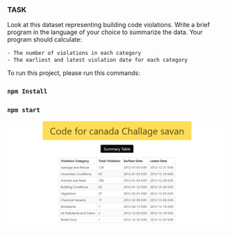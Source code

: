
### TASK

Look at this dataset representing building code violations. Write a brief program in the language of your choice to summarize the data. Your program should calculate:
    
    - The number of violations in each category
    - The earliest and latest violation date for each category

To run this project, please run this commands:

### `npm Install`
### `npm start`

![reslut](/public/images/result.png)
